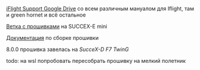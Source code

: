 [iFlight Support Google Drive](https://drive.google.com/drive/u/0/folders/1r3MNTBNYSzGeRXQg45j4IJVoW1Xjk7Y0) со всем различным мануалом для Iflight, там и green hornet и всё остальное

[Ветка с прошивками](https://github.com/iNavFlight/inav/issues/6711#issuecomment-892387900) на SUCCEX-E mini

[Документация](https://github.com/iNavFlight/inav/tree/master/docs/development) по сборке прошивки

8.0.0 прошивка завелась на *SucceX-D F7 TwinG*

todo: на wsl попробовать пересобрать прошивку на мелкий полетник

